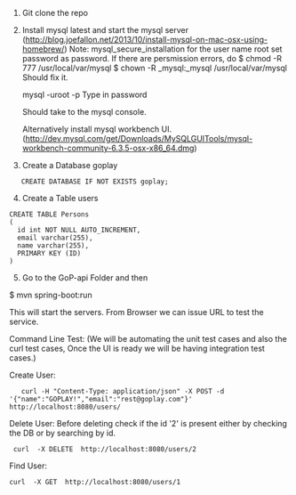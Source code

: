 1) Git clone the repo 

2) Install mysql latest and start the mysql server (http://blog.joefallon.net/2013/10/install-mysql-on-mac-osx-using-homebrew/)
   Note: 
      mysql_secure_installation    for the user name root set password as password. 
      If there are persmission errors,  do 
         $ chmod -R 777 /usr/local/var/mysql
         $ chown -R _mysql:_mysql /usr/local/var/mysql
    Should fix it.
    
    mysql -uroot -p 
    Type in password 
    
    Should take to the mysql console. 
    
    Alternatively install mysql workbench UI.
     (http://dev.mysql.com/get/Downloads/MySQLGUITools/mysql-workbench-community-6.3.5-osx-x86_64.dmg)

3) Create a Database goplay 
```
   CREATE DATABASE IF NOT EXISTS goplay; 
```

4) Create a Table users 

```
CREATE TABLE Persons
(
  id int NOT NULL AUTO_INCREMENT,
  email varchar(255),
  name varchar(255),
  PRIMARY KEY (ID)
)
```

5) Go to the GoP-api  Folder and then

$ mvn spring-boot:run

This will start the servers. From Browser we can issue URL to test the service. 

Command Line Test:  (We will be automating the unit test cases and also the curl test cases, Once the UI is ready we will be having integration test cases.)

Create User: 
```
   curl -H "Content-Type: application/json" -X POST -d '{"name":"GOPLAY!","email":"rest@goplay.com"}' http://localhost:8080/users/
```

Delete User: 
  Before deleting check if the id '2' is present either by checking the DB or by searching by id. 

```
 curl  -X DELETE  http://localhost:8080/users/2
```

Find User: 

```
curl  -X GET  http://localhost:8080/users/1
```
